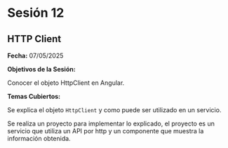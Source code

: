 # Sesión 12 #

## HTTP Client ##

**Fecha:** 07/05/2025

**Objetivos de la Sesión:**

Conocer el objeto HttpClient en Angular.

**Temas Cubiertos:**

Se explica el objeto <code>HttpClient</code> y como puede ser utilizado en un servicio.

Se realiza un proyecto para implementar lo explicado, el proyecto es un servicio que utiliza un API por http y un componente que muestra la información obtenida.

